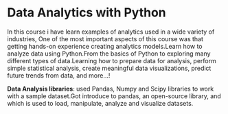 # Data Analytics with Python

In this course i have learn examples of analytics used in a wide variety of industries, One of the most important aspects of this course was that getting hands-on experience creating analytics models.Learn how to analyze data using Python.From the basics of Python to exploring many different types of data.Learning how to prepare data for analysis, perform simple statistical analysis, create meaningful data visualizations, predict future trends from data, and more...!

**Data Analysis libraries**: used Pandas, Numpy and Scipy libraries to work with a sample dataset.Got introduce to pandas, an open-source library, and which is used to load, manipulate, analyze and visualize datasets.

